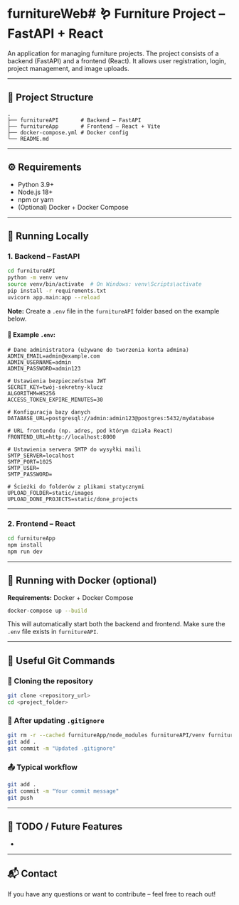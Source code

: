 # furnitureWeb# 🪱 Furniture Project – FastAPI + React

An application for managing furniture projects. The project consists of a backend (FastAPI) and a frontend (React). It allows user registration, login, project management, and image uploads.

---

## 📁 Project Structure

```
.
├── furnitureAPI       # Backend – FastAPI
├── furnitureApp       # Frontend – React + Vite
├── docker-compose.yml # Docker config
└── README.md
```

---

## ⚙️ Requirements

* Python 3.9+
* Node.js 18+
* npm or yarn
* (Optional) Docker + Docker Compose

---

## 🚀 Running Locally

### 1. Backend – FastAPI

```bash
cd furnitureAPI
python -m venv venv
source venv/bin/activate  # On Windows: venv\Scripts\activate
pip install -r requirements.txt
uvicorn app.main:app --reload
```

**Note:** Create a `.env` file in the `furnitureAPI` folder based on the example below.

#### 📄 Example `.env`:

```env
# Dane administratora (używane do tworzenia konta admina)
ADMIN_EMAIL=admin@example.com
ADMIN_USERNAME=admin
ADMIN_PASSWORD=admin123

# Ustawienia bezpieczeństwa JWT
SECRET_KEY=twój-sekretny-klucz
ALGORITHM=HS256
ACCESS_TOKEN_EXPIRE_MINUTES=30

# Konfiguracja bazy danych
DATABASE_URL=postgresql://admin:admin123@postgres:5432/mydatabase

# URL frontendu (np. adres, pod którym działa React)
FRONTEND_URL=http://localhost:8000

# Ustawienia serwera SMTP do wysyłki maili
SMTP_SERVER=localhost
SMTP_PORT=1025
SMTP_USER=
SMTP_PASSWORD=

# Ścieżki do folderów z plikami statycznymi
UPLOAD_FOLDER=static/images
UPLOAD_DONE_PROJECTS=static/done_projects
```

---

### 2. Frontend – React

```bash
cd furnitureApp
npm install
npm run dev
```

---

## 🐳 Running with Docker (optional)

**Requirements:** Docker + Docker Compose

```bash
docker-compose up --build
```

This will automatically start both the backend and frontend. Make sure the `.env` file exists in `furnitureAPI`.

---

## 🔧 Useful Git Commands

### 📅 Cloning the repository

```bash
git clone <repository_url>
cd <project_folder>
```

### 🧹 After updating `.gitignore`

```bash
git rm -r --cached furnitureApp/node_modules furnitureAPI/venv furnitureAPI/app/static/images
git add .
git commit -m "Updated .gitignore"
```

### 📤 Typical workflow

```bash
git add .
git commit -m "Your commit message"
git push
```

---

## 🧪 TODO / Future Features

*

---

## 📬 Contact

If you have any questions or want to contribute – feel free to reach out!
